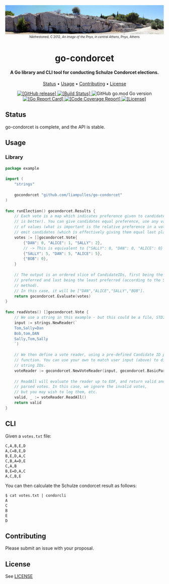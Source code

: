 <div align="center"><img src="pnyx.jpg" alt="Panorama view of Pnyx, Athens."></div>
<div align="center"><small><sup>Nikthestoned, C 2012, <i>An image of the Pnyx, in central Athens</i>, Pnyx, Athens</sup></small></div>
<h1 align="center">
  <b>go-condorcet</b>
</h1>

<h4 align="center">A Go library and CLI tool for conducting Schulze Condorcet elections.</h4>

<p align="center">
  <a href="#status">Status</a> •
  <a href="#usage">Usage</a> •
  <a href="#contributing">Contributing</a> •
  <a href="#license">License</a>
</p>

<p align="center">
  <a href="https://github.com/liampulles/go-condorcet/releases">
    <img src="https://img.shields.io/github/release/go-condorcet/go-condorcet.svg" alt="[GitHub release]"/>
  </a>
  <a href="https://app.travis-ci.com/liampulles/go-condorcet">
    <img src="https://app.travis-ci.com/liampulles/go-condorcet.svg?branch=main" alt="[Build Status]"/>
  </a>
    <img src="https://img.shields.io/github/go-mod/go-version/liampulles/go-condorcet" alt="GitHub go.mod Go version"/>
  <a href="https://goreportcard.com/report/github.com/liampulles/go-condorcet">
    <img src="https://goreportcard.com/badge/github.com/liampulles/go-condorcet" alt="[Go Report Card]"/>
  </a>
  <a href="https://codecov.io/gh/liampulles/go-condorcet">
    <img src="https://codecov.io/gh/liampulles/go-condorcet/branch/main/graph/badge.svg?token=HNBUXFX8AZ" alt="[Code Coverage Report]"/>
  </a>
  <a href="https://github.com/liampulles/go-condorcet/blob/main/LICENSE.md">
    <img src="https://img.shields.io/github/license/liampulles/go-condorcet.svg" alt="[License]"/>
  </a>
</p>

## Status

go-condorcet is complete, and the API is stable.

## Usage

### Library

```go
package example

import (
	"strings"

	gocondorcet "github.com/liampulles/go-condorcet"
)

func runElection() gocondorcet.Results {
	// Each vote is a map which indicates preference given to candidates (lower
	// is better). You can give candidates equal preference, use any variation
	// of values (what is important is the relative preference in a vote) and
	// omit candidates (which is effectively giving them equal last place).
	votes := []gocondorcet.Vote{
		{"DAN": 0, "ALICE": 1, "SALLY": 2},
		// -> This is equivalent to {"SALLY": 0, "DAN": 0, "ALICE": 0}
		{"SALLY": 5, "DAN": 5, "ALICE": 5},
		{"BOB": 0},
	}

	// The output is an ordered slice of CandidateIDs, first being the most
	// preferred and last being the least preferred (according to the Schulze
	// method).
	// In this case, it will be ["DAN","ALICE","SALLY","BOB"].
	return gocondorcet.Evaluate(votes)
}

func readVotes() []gocondorcet.Vote {
	// We use a string in this example - but this could be a file, STDIN, etc.
	input := strings.NewReader(`
	Tom,Sally=Dan
	Bob,tom,DAN
	Sally,Tom,Sally
	`)

	// We then define a vote reader, using a pre-defined Candidate ID parse
	// function. You can use your own to match user input (above) to distinct
	// string IDs.
	voteReader := gocondorcet.NewVoteReader(input, gocondorcet.BasicParseFn)

	// ReadAll will evaluate the reader up to EOF, and return valid and invalid
	// parsed votes. In this case, we ignore the invalid votes,
	// but you may wish to log them, etc.
	valid, _ := voteReader.ReadAll()
	return valid
}
```

## CLI

Given a `votes.txt` file:

```
C,A,B,E,D
A,C=B,E,D
B,E,D,A,C
C,B,A=D,E
C,A,B
B,E=D,A,C
A,C,B,E
```

You can then calculate the Schulze condorcet result as follows:

```shell
$ cat votes.txt | condorcli
A
C
B
E
D
```

## Contributing

Please submit an issue with your proposal.

## License

See [LICENSE](LICENSE)